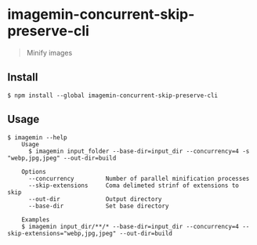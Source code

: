 # imagemin-concurrent-skip-preserve-cli

> Minify images

## Install

```
$ npm install --global imagemin-concurrent-skip-preserve-cli
```

## Usage

```
$ imagemin --help
	Usage
	  $ imagemin input_folder --base-dir=input_dir --concurrency=4 -s "webp,jpg,jpeg" --out-dir=build

	Options
	  --concurrency			Number of parallel minification processes
	  --skip-extensions		Coma delimeted strinf of extensions to skip 
	  --out-dir				Output directory
	  --base-dir			Set base directory

	Examples
	$ imagemin input_dir/**/* --base-dir=input_dir --concurrency=4 --skip-extensions="webp,jpg,jpeg" --out-dir=build
```
